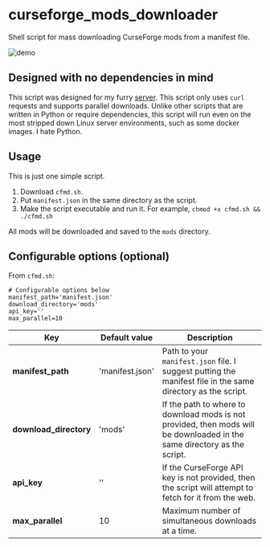 # curseforge_mods_downloader

Shell script for mass downloading CurseForge mods from a manifest file.

![demo](https://fur1.foxomy.com/consumer/5N9klqspbm.gif)

## Designed with no dependencies in mind

This script was designed for my furry [server](https://foxomy.com/discord). This script only uses `curl` requests and supports parallel downloads. Unlike other scripts that are written in Python or require dependencies, this script will run even on the most stripped down Linux server environments, such as some docker images. I hate Python.

## Usage

This is just one simple script.

1. Download `cfmd.sh`.
2. Put `manifest.json` in the same directory as the script.
3. Make the script executable and run it. For example, `chmod +x cfmd.sh && ./cfmd.sh`

All mods will be downloaded and saved to the `mods` directory.

## Configurable options (optional)

From `cfmd.sh`:
```
# Configurable options below
manifest_path='manifest.json'
download_directory='mods'
api_key=''
max_parallel=10
```

| Key                    | Default value   | Description                                                                                                                     |
|------------------------|-----------------|---------------------------------------------------------------------------------------------------------------------------------|
| **manifest_path**      | 'manifest.json' | Path to your `manifest.json` file. I suggest putting the manifest file in the same directory as the script.                     |
| **download_directory** | 'mods'          | If the path to where to download mods is not provided, then mods will be downloaded in the same directory as the script.        |
| **api_key**            | ''              | If the CurseForge API key is not provided, then the script will attempt to fetch for it from the web.                           |
| **max_parallel**       | 10              | Maximum number of simultaneous downloads at a time.                                                                             |

